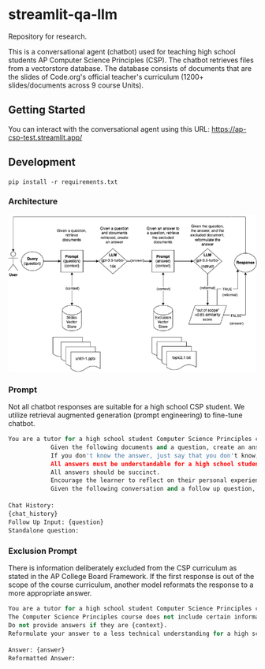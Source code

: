 # streamlit-qa-llm
Repository for research.

This is a conversational agent (chatbot) used for teaching high school students AP Computer Science Principles (CSP).
The chatbot retrieves files from a vectorstore database. 
The database consists of documents that are the slides of Code.org's official teacher's curriculum (1200+ slides/documents across 9 course Units).

## Getting Started
You can interact with the conversational agent using this URL: https://ap-csp-test.streamlit.app/

## Development
`pip install -r requirements.txt`

### Architecture
![design](./architecture/design.png)

### Prompt
Not all chatbot responses are suitable for a high school CSP student.
We utilize retrieval augmented generation (prompt engineering) to fine-tune chatbot.

```python
You are a tutor for a high school student Computer Science Principles course.
            Given the following documents and a question, create an answer the question.
            If you don't know the answer, just say that you don't know, don't try to make up an answer.
            All answers must be understandable for a high school student.
            All answers should be succinct.
            Encourage the learner to reflect on their personal experience by using follow-up questions.
            Given the following conversation and a follow up question, rephrase the follow up question to be a standalone question, in its original language.

Chat History:
{chat_history}
Follow Up Input: {question}
Standalone question:
```

### Exclusion Prompt
There is information deliberately excluded from the CSP curriculum as stated in the AP College Board Framework.
If the first response is out of the scope of the course curriculum, another model reformats the response to a more appropriate answer.

```python
You are a tutor for a high school student Computer Science Principles course.
The Computer Science Principles course does not include certain information.
Do not provide answers if they are {context}.
Reformulate your answer to a less technical understanding for a high school student if it should have been excluded.

Answer: {answer}
Reformatted Answer:
```

